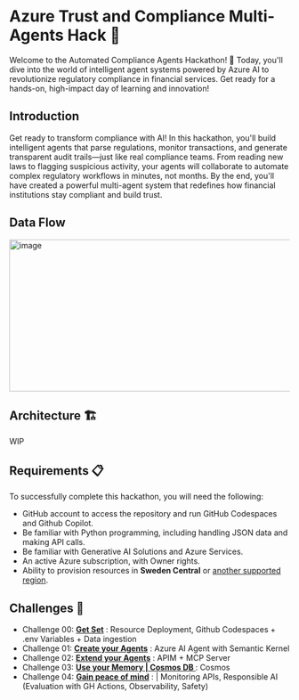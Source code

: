 
# Azure Trust and Compliance Multi-Agents Hack 🤖

Welcome to the Automated Compliance Agents Hackathon! 🏦 Today, you'll dive into the world of intelligent agent systems powered by Azure AI to revolutionize regulatory compliance in financial services. Get ready for a hands-on, high-impact day of learning and innovation!

## Introduction 

Get ready to transform compliance with AI! In this hackathon, you'll build intelligent agents that parse regulations, monitor transactions, and generate transparent audit trails—just like real compliance teams. From reading new laws to flagging suspicious activity, your agents will collaborate to automate complex regulatory workflows in minutes, not months. By the end, you'll have created a powerful multi-agent system that redefines how financial institutions stay compliant and build trust. 


## Data Flow
<img width="1224" height="273" alt="image" src="https://github.com/user-attachments/assets/b58f5a84-b8db-47ce-87bf-cfac67d7fd38" />


## Architecture 🏗️
WIP



## Requirements 📋
To successfully complete this hackathon, you will need the following:

- GitHub account to access the repository and run GitHub Codespaces and Github Copilot. 
- Be familiar with Python programming, including handling JSON data and making API calls.​ 
- Be familiar with Generative AI Solutions and Azure  Services. 
- An active Azure subscription, with Owner rights. 
- Ability to provision resources in **Sweden Central** or [another supported region](https://learn.microsoft.com/en-us/azure/ai-foundry/openai/concepts/models?tabs=global-standard%2Cstandard-chat-completions#global-standard-model-availability). 

## Challenges 🚩

- Challenge 00: **[Get Set](challenge-0/readme.md)** : Resource Deployment, Github Codespaces + .env Variables + Data ingestion
- Challenge 01: **[Create your Agents](challenge-1/readme.md)** : Azure AI Agent with Semantic Kernel
- Challenge 02: **[Extend your Agents](challenge-2/readme.md)** : APIM + MCP Server
- Challenge 03: **[Use your Memory | Cosmos DB ](challenge-3/readme.md)** : Cosmos
- Challenge 04: **[Gain peace of mind](challenge-4/readme.md)** : | Monitoring APIs, Responsible AI (Evaluation with GH Actions, Observability, Safety)
